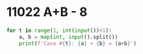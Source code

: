 # 11022 A+B - 8



```python
for t in range(1, int(input())+1):
    a, b = map(int, input().split())
    print(f'Case #{t}: {a} + {b} = {a+b}')
```

